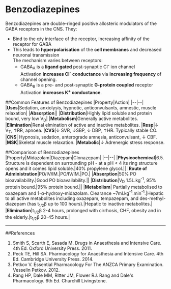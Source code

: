 # Benzodiazepines

Benzodiazepines are double-ringed positive allosteric modulators of the GABA receptors in the CNS. They:
* Bind to the α/γ interface of the receptor, increasing affinity of the receptor for GABA
* This leads to **hyperpolarisation** of the **cell membranes** and decreased neuronal transmission  
The mechanism varies between receptors:
    * GABA<sub>A</sub> is a **ligand gated** post-synaptic Cl<sup>-</sup> ion channel  
    Activation **increases Cl<sup>-</sup> conductance** via **increasing frequency** of channel opening.
    * GABA<sub>B</sub> is a pre- and post-synaptic **G-protein coupled** receptor  
    Activation **increases K<sup>+</sup> conductance**.


##Common Features of Benzodiazepines
|Property|Action|
|--|--|
|**Uses**|Sedation, anxiolysis, hypnotic, anticonvulsants, amnestic, muscle relaxation|
|**Absorption**||
|**Distribution**|Highly lipid soluble and protein bound, very low V<sub>D</sub>|
|**Metabolism**|Generally active metabolites.
|**Elimination**|Renal elmination of active and inactive metabolites.
|**Resp**|↓ V<sub>T</sub>, ↑RR, apnoea.
|**CVS**|↓ SVR, ↓SBP, ↓ DBP, ↑HR. Typically stable CO.
|**CNS**| Hypnosis, sedation, anterograde amnesia, anticonvulsant, ↓ CBF.
|**MSK**|Skeletal muscle relaxation.
|**Metabolic**|↓ Adrenergic stress response.

##Comparison of Benzodiazepines
|Property|Midazolam|Diazepam|Clonazepam|
|--|--|
|**Physicochemical**|6.5. Structure is dependent on surrounding pH - at a pH < 4 its ring structure opens and it comes lipid soluble.|40% propylene glycol.||
|**Route of Administration**|PO/IV/IM.|PO/IV/IM.|PO.|
|**Absorption**|50% PO bioavailability.|Good PO bioavailability.||
|**Distribution**|V<sub>D</sub> 1.5L.kg<sup>-1</sup>, 95% protein bound.|95% protein bound.||
|**Metabolism**| Partially metabolised to oxazepam and 1-α-hydroxy-midazolam. Clearance ~7ml.kg<sup>-1</sup>.min<sup>-1</sup>.|Hepatic to all active metabolites including oxazepam, tempazepam, and des-methyl-diazepam (has t<sub>1/2</sub>β up to 100 hours).|Hepatic to inactive metabolites.|
|**Elimination**|t<sub>1/2</sub>β 2-4 hours, prolonged with cirrhosis, CHF, obesity and in the elderly.|t<sub>1/2</sub>β 20-45 hours.|

---
##References
1. Smith S, Scarth E, Sasada M. Drugs in Anaesthesia and Intensive Care. 4th Ed. Oxford University Press. 2011.
2. Peck TE, Hill SA. Pharmacology for Anaesthesia and Intensive Care. 4th Ed. Cambridge University Press. 2014.  
3. Petkov V. Essential Pharmacology For The ANZCA Primary Examination. Vesselin Petkov. 2012.
4. Rang HP, Dale MM, Ritter JM, Flower RJ. Rang and Dale's Pharmacology. 6th Ed. Churchill Livingstone.